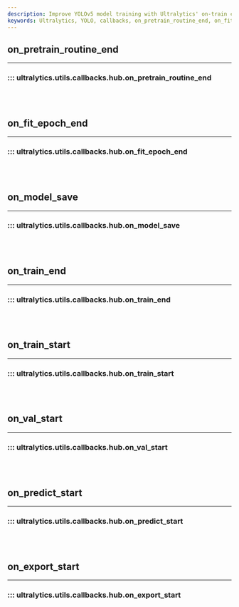 ```yaml
---
description: Improve YOLOv5 model training with Ultralytics' on-train callbacks. Boost performance on-pretrain-routine-end, model-save, train/predict start.
keywords: Ultralytics, YOLO, callbacks, on_pretrain_routine_end, on_fit_epoch_end, on_train_start, on_val_start, on_predict_start, on_export_start
---
```


## on_pretrain_routine_end
---
### ::: ultralytics.utils.callbacks.hub.on_pretrain_routine_end
<br><br>

## on_fit_epoch_end
---
### ::: ultralytics.utils.callbacks.hub.on_fit_epoch_end
<br><br>

## on_model_save
---
### ::: ultralytics.utils.callbacks.hub.on_model_save
<br><br>

## on_train_end
---
### ::: ultralytics.utils.callbacks.hub.on_train_end
<br><br>

## on_train_start
---
### ::: ultralytics.utils.callbacks.hub.on_train_start
<br><br>

## on_val_start
---
### ::: ultralytics.utils.callbacks.hub.on_val_start
<br><br>

## on_predict_start
---
### ::: ultralytics.utils.callbacks.hub.on_predict_start
<br><br>

## on_export_start
---
### ::: ultralytics.utils.callbacks.hub.on_export_start
<br><br>
